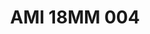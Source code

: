 ---
title: AMI 18MM 004
date: 
draft: false

# descripcion
description : Anillo de plata 925 y microcubics.

materials: Plata 925

color: 

dimensions: 18 mm diámetro

code: 05-28-1171

type: "Anillos"

categories: []

price: $8.330,00

price_eftvo: $7.080,00

# Images
# first image will be shown in the product page
images:
  # - image: "images/path_to_image"
  # La ubicacion de las imagenes es imagenes/Anillos/Anillos.Microcubic/05-28-1171-ami-18mm-004
  - image: "./images/anillos/microcubic/05-28-1171-ami-18mm-004.jpg"
---